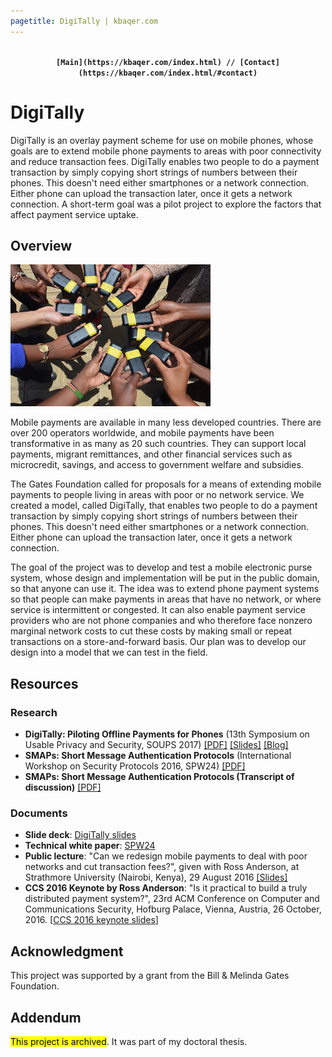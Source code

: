 ```yaml
---
pagetitle: DigiTally | kbaqer.com
---
```



<p style="text-align: center;">
<code style="font-weight: bold;">
[Main](https://kbaqer.com/index.html) // [Contact](https://kbaqer.com/index.html/#contact)
</code> 
</p>

# DigiTally

DigiTally is an overlay payment scheme for use on mobile phones, whose
goals are to extend mobile phone payments to areas with poor
connectivity and reduce transaction fees. DigiTally enables two people
to do a payment transaction by simply copying short strings of numbers
between their phones. This doesn\'t need either smartphones or a network
connection. Either phone can upload the transaction later, once it gets
a network connection. A short-term goal was a pilot project to explore
the factors that affect payment service uptake.

## Overview

![DigiTally phones](../../docs/DigiTally_phones.JPG)

Mobile payments are available in many less developed countries. There
are over 200 operators worldwide, and mobile payments have been
transformative in as many as 20 such countries. They can support local
payments, migrant remittances, and other financial services such as
microcredit, savings, and access to government welfare and subsidies.

The Gates Foundation called for proposals for a means of extending
mobile payments to people living in areas with poor or no network
service. We created a model, called DigiTally, that enables two people
to do a payment transaction by simply copying short strings of numbers
between their phones. This doesn\'t need either smartphones or a network
connection. Either phone can upload the transaction later, once it gets
a network connection.

The goal of the project was to develop and test a mobile electronic
purse system, whose design and implementation will be put in the public
domain, so that anyone can use it. The idea was to extend phone payment
systems so that people can make payments in areas that have no network,
or where service is intermittent or congested. It can also enable
payment service providers who are not phone companies and who therefore
face nonzero marginal network costs to cut these costs by making small
or repeat transactions on a store-and-forward basis. Our plan was to
develop our design into a model that we can test in the field.

## Resources

### Research

-   **DigiTally: Piloting Offline Payments for Phones** (13th Symposium on
    Usable Privacy and Security, SOUPS 2017)
    [\[PDF\]](../../papers/DigiTally_SOUPS2017.pdf)
    [\[Slides\]](../../presentations/DigiTally_SOUPS2017_presentation.pdf)
    [\[Blog\]](https://www.lightbluetouchpaper.org/2017/07/12/testing-the-usability-of-offline-mobile-payments)
-   **SMAPs: Short Message Authentication Protocols** (International
    Workshop on Security Protocols 2016, SPW24)
    [\[PDF\]](../../papers/SPW24.pdf)
-   **SMAPs: Short Message Authentication Protocols (Transcript of
    discussion)** [\[PDF\]](../../docs/SPW24_discussion.pdf)

### Documents

-   **Slide deck**: [DigiTally slides](../../docs/DigiTally.pdf)
-   **Technical white paper**: [SPW24](../../papers/SPW24.pdf)
-   **Public lecture**: \"Can we redesign mobile payments to deal with poor networks and cut
    transaction fees?\", given with Ross Anderson, at
    Strathmore University (Nairobi, Kenya), 29 August
    2016 [\[Slides\]](../../presentations/digitally-nbo.pdf)
-   **CCS 2016 Keynote by Ross Anderson**: \"Is it practical to build a
    truly distributed payment system?\", 23rd ACM Conference on Computer
    and Communications Security, Hofburg Palace, Vienna, Austria, 26
    October, 2016. \[[CCS 2016 keynote
    slides](../../docs/ccs-vienna-2016.pdf)\]

## Acknowledgment

This project was supported by a grant from the Bill & Melinda Gates
Foundation.

## Addendum

<mark>This project is archived</mark>. It was part of my doctoral thesis.


